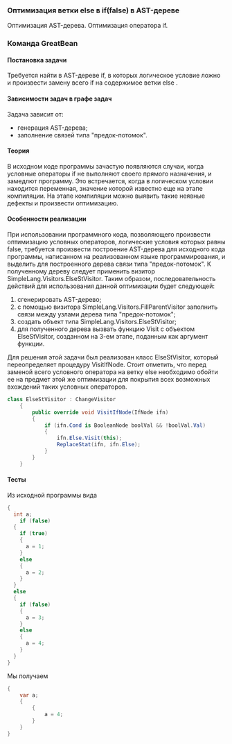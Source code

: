 ### Оптимизация ветки else в if(false) в AST-дереве
Оптимизация AST-дерева. Оптимизация оператора if.

### Команда GreatBean

#### Постановка задачи
Требуется найти в AST-дереве if, в которых логическое условие ложно и произвести замену всего if на содержимое ветки else .

#### Зависимости задач в графе задач
Задача зависит от:
* генерация AST-дерева;
* заполнение связей типа "предок-потомок".

#### Теория
В исходном коде программы зачастую появляются случаи, когда условные операторы if не выполняют своего прямого назначения, и замедлют программу. Это встречается, когда в логическом условии находится переменная, значение которой известно еще на этапе компиляции. На этапе компиляции можно выявить такие неявные дефекты и произвести оптимизацию.


#### Особенности реализации
При использовании программного кода, позволяющего произвести оптимизацию условных операторов, логические условия которых равны false, требуется произвести построение AST-дерева для исходного кода программы, написанном на реализованном языке программирования, и выделить для построенного дерева связи типа "предок-потомок". К полученному дереву следует применить визитор SimpleLang.Visitors.ElseStVisitor. Таким образом, последовательность действий для использования данной оптимизации будет следующей:
1) сгенерировать AST-дерево;
2) с помощью визитора SimpleLang.Visitors.FillParentVisitor заполнить связи между узлами дерева типа "предок-потомок";
3) создать объект типа SimpleLang.Visitors.ElseStVisitor;
4) для полученного дерева вызвать функцию Visit с объектом ElseStVisitor, созданном на 3-ем этапе, поданным как аргумент функции.

Для решения этой задачи был реализован класс ElseStVisitor, который переопределяет процедуру VisitIfNode. Стоит отметить, что перед заменой всего условного оператора на ветку else необходимо обойти ее на предмет этой же оптимизации для покрытия всех возможных вхождений таких условных операторов.
```csharp
class ElseStVisitor : ChangeVisitor
    {
        public override void VisitIfNode(IfNode ifn)
        {
            if (ifn.Cond is BooleanNode boolVal && !boolVal.Val)
            {
                ifn.Else.Visit(this);
                ReplaceStat(ifn, ifn.Else);
            }
        }
    }
```


#### Тесты
Из исходной программы вида
```csharp
{
  int a;
	if (false)
  {
    if (true)
    {
      a = 1;
    }
    else
    {
      a = 2;
    }
  }
  else
  {
    if (false)
    {
      a = 3;
    }
    else
    {
      a = 4;
    }
  }
}

```

Мы получаем
```csharp
{
    var a;
    {
        {
            a = 4;
        }
    }
}

```
